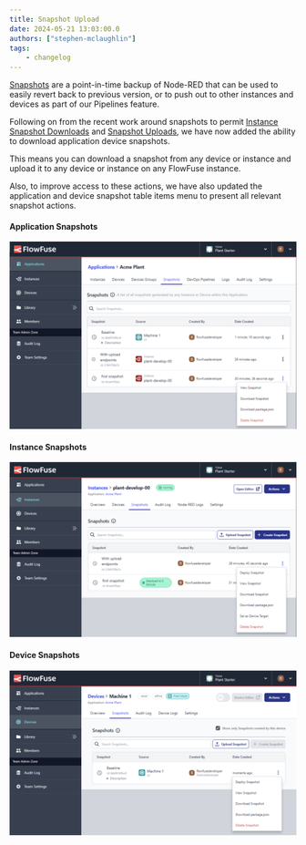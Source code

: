 ```yaml
---
title: Snapshot Upload
date: 2024-05-21 13:03:00.0
authors: ["stephen-mclaughlin"]
tags:
    - changelog
---
```


[Snapshots](/docs/user/snapshots/#snapshots) are a point-in-time backup of Node-RED
that can be used to easily revert back to previous version, or to push out to other
instances and devices as part of our Pipelines feature.

Following on from the recent work around snapshots to permit [Instance Snapshot Downloads](/changelog/2024/05/snapshot-improvements) and [Snapshot Uploads](/changelog/2024/05/snapshot-upload),
we have now added the ability to download application device snapshots. 

This means you can download a snapshot from any device or instance and upload it to any
device or instance on any FlowFuse instance.

Also, to improve access to these actions, we have also updated the application
and device snapshot table items menu to present all relevant snapshot actions.

#### Application Snapshots
![Application Snapshots Table Menu](./images/application-snapshots-menu.png)

#### Instance Snapshots
![Instance Snapshots Table Menu](./images/instance-snapshots-menu.png)

#### Device Snapshots
![Device Snapshots Table Menu](./images/device-snapshots-menu.png)